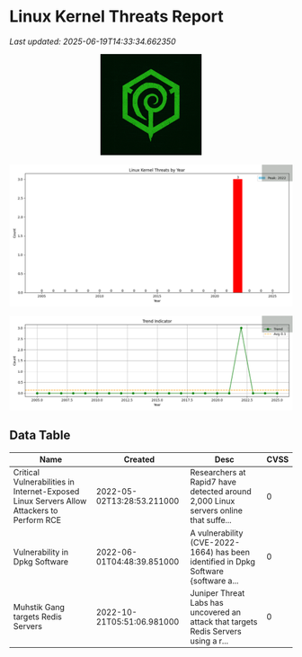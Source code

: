 # Linux Kernel Threats Report

_Last updated: 2025-06-19T14:33:34.662350_

<p align="center"><img src="HARDN%20(1).png" width="180"></p>

![Threats](threats_by_year.png)

![Trend](threat_trend_line.png)

## Data Table

|Name|Created|Desc|CVSS|
|---|---|---|---|
|Critical Vulnerabilities in Internet-Exposed Linux Servers Allow Attackers to Perform RCE|2022-05-02T13:28:53.211000|Researchers at Rapid7 have detected around 2,000 Linux servers online that suffe...|0|
|Vulnerability in Dpkg Software|2022-06-01T04:48:39.851000|A vulnerability (CVE-2022-1664) has been identified in Dpkg Software {software a...|0|
|Muhstik Gang targets Redis Servers|2022-10-21T05:51:06.981000|Juniper Threat Labs has uncovered an attack that targets Redis Servers using a r...|0|

